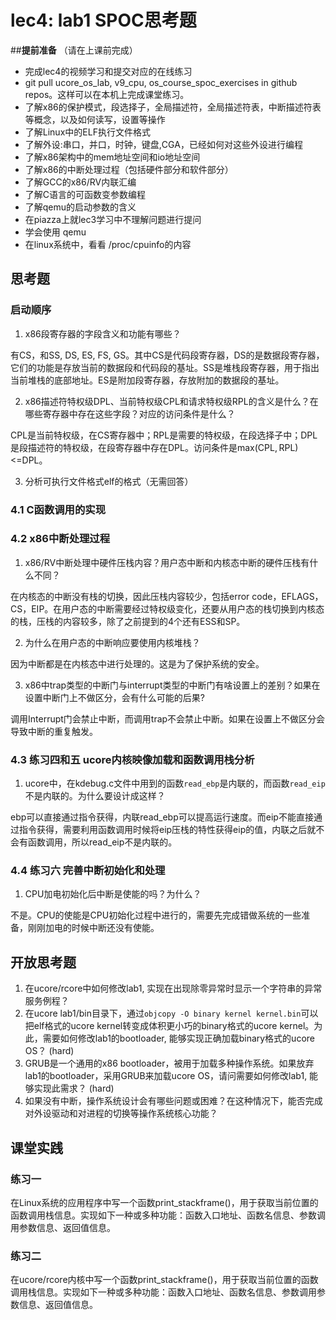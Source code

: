 # lec4: lab1 SPOC思考题

##**提前准备**
（请在上课前完成）

 - 完成lec4的视频学习和提交对应的在线练习
 - git pull ucore_os_lab, v9_cpu, os_course_spoc_exercises in github repos。这样可以在本机上完成课堂练习。
 - 了解x86的保护模式，段选择子，全局描述符，全局描述符表，中断描述符表等概念，以及如何读写，设置等操作
 - 了解Linux中的ELF执行文件格式
 - 了解外设:串口，并口，时钟，键盘,CGA，已经如何对这些外设进行编程
 - 了解x86架构中的mem地址空间和io地址空间
 - 了解x86的中断处理过程（包括硬件部分和软件部分）
 - 了解GCC的x86/RV内联汇编
 - 了解C语言的可函数变参数编程
 - 了解qemu的启动参数的含义
 - 在piazza上就lec3学习中不理解问题进行提问
 - 学会使用 qemu
 - 在linux系统中，看看 /proc/cpuinfo的内容

## 思考题

### 启动顺序

1. x86段寄存器的字段含义和功能有哪些？

有CS，和SS, DS, ES, FS, GS。其中CS是代码段寄存器，DS的是数据段寄存器，它们的功能是存放当前的数据段和代码段的基址。SS是堆栈段寄存器，用于指出当前堆栈的底部地址。ES是附加段寄存器，存放附加的数据段的基址。

2. x86描述符特权级DPL、当前特权级CPL和请求特权级RPL的含义是什么？在哪些寄存器中存在这些字段？对应的访问条件是什么？

CPL是当前特权级，在CS寄存器中；RPL是需要的特权级，在段选择子中；DPL是段描述符的特权级，在段寄存器中存在DPL。访问条件是max(CPL, RPL)<=DPL。

3. 分析可执行文件格式elf的格式（无需回答）

### 4.1 C函数调用的实现

### 4.2 x86中断处理过程

1. x86/RV中断处理中硬件压栈内容？用户态中断和内核态中断的硬件压栈有什么不同？

在内核态的中断没有栈的切换，因此压栈内容较少，包括error code，EFLAGS，CS，EIP。在用户态的中断需要经过特权级变化，还要从用户态的栈切换到内核态的栈，压栈的内容较多，除了之前提到的4个还有ESS和SP。

2. 为什么在用户态的中断响应要使用内核堆栈？

因为中断都是在内核态中进行处理的。这是为了保护系统的安全。

3. x86中trap类型的中断门与interrupt类型的中断门有啥设置上的差别？如果在设置中断门上不做区分，会有什么可能的后果?

调用Interrupt门会禁止中断，而调用trap不会禁止中断。如果在设置上不做区分会导致中断的重复触发。

### 4.3 练习四和五 ucore内核映像加载和函数调用栈分析

1. ucore中，在kdebug.c文件中用到的函数`read_ebp`是内联的，而函数`read_eip`不是内联的。为什么要设计成这样？

ebp可以直接通过指令获得，内联read_ebp可以提高运行速度。而eip不能直接通过指令获得，需要利用函数调用时候将eip压栈的特性获得eip的值，内联之后就不会有函数调用，所以read_eip不是内联的。

### 4.4 练习六 完善中断初始化和处理

1. CPU加电初始化后中断是使能的吗？为什么？

不是。CPU的使能是CPU初始化过程中进行的，需要先完成错做系统的一些准备，刚刚加电的时候中断还没有使能。

## 开放思考题

1. 在ucore/rcore中如何修改lab1, 实现在出现除零异常时显示一个字符串的异常服务例程？
2. 在ucore lab1/bin目录下，通过`objcopy -O binary kernel kernel.bin`可以把elf格式的ucore kernel转变成体积更小巧的binary格式的ucore kernel。为此，需要如何修改lab1的bootloader, 能够实现正确加载binary格式的ucore OS？ (hard)
3. GRUB是一个通用的x86 bootloader，被用于加载多种操作系统。如果放弃lab1的bootloader，采用GRUB来加载ucore OS，请问需要如何修改lab1, 能够实现此需求？ (hard)
4. 如果没有中断，操作系统设计会有哪些问题或困难？在这种情况下，能否完成对外设驱动和对进程的切换等操作系统核心功能？

## 课堂实践
### 练习一
在Linux系统的应用程序中写一个函数print_stackframe()，用于获取当前位置的函数调用栈信息。实现如下一种或多种功能：函数入口地址、函数名信息、参数调用参数信息、返回值信息。

### 练习二
在ucore/rcore内核中写一个函数print_stackframe()，用于获取当前位置的函数调用栈信息。实现如下一种或多种功能：函数入口地址、函数名信息、参数调用参数信息、返回值信息。
